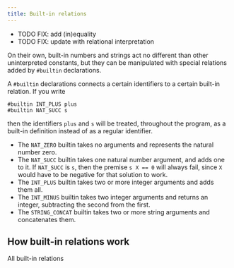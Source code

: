 ```yaml
---
title: Built-in relations
---
```


* TODO FIX: add (in)equality
* TODO FIX: update with relational interpretation

On their own, built-in numbers and strings act no different than other uninterpreted
constants, but they can be manipulated with special relations added by `#builtin`
declarations.

A `#builtin` declarations connects a certain identifiers to a certain built-in
relation. If you write

    #builtin INT_PLUS plus
    #builtin NAT_SUCC s

then the identifiers `plus` and `s` will be treated, throughout the program, as a
built-in definition instead of as a regular identifier.

- The `NAT_ZERO` builtin takes no arguments and represents the natural number zero.
- The `NAT_SUCC` builtin takes one natural number argument, and adds one to it. If
  `NAT_SUCC` is `s`, then the premise `s X == 0` will always fail, since `X` would
  have to be negative for that solution to work.
- The `INT_PLUS` builtin takes two or more integer arguments and adds them all.
- The `INT_MINUS` builtin takes two integer arguments and returns an integer,
  subtracting the second from the first.
- The `STRING_CONCAT` builtin takes two or more string arguments and concatenates them.

## How built-in relations work

All built-in relations
